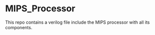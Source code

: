 # MIPS_Processor
This repo contains a verilog file include the MIPS processor with all its components.
